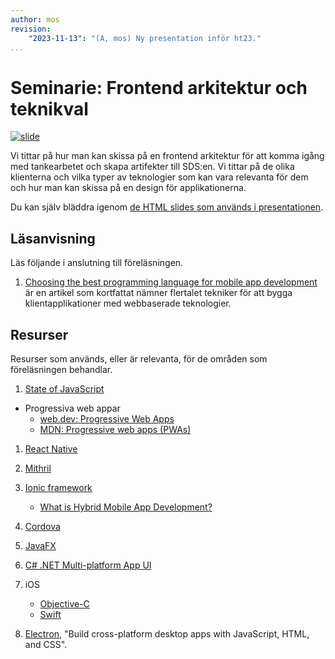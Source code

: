 ```yaml
---
author: mos
revision:
    "2023-11-13": "(A, mos) Ny presentation inför ht23."
...
```

Seminarie: Frontend arkitektur och teknikval
====================

[![slide](https://dbwebb-se.github.io/pattern/lecture/L03-seminar/img/slide.png)](https://dbwebb-se.github.io/pattern/lecture/L03-seminar/slide3.html)

Vi tittar på hur man kan skissa på en frontend arkitektur för att komma igång med tankearbetet och skapa artifekter till SDS:en. Vi tittar på de olika klienterna och vilka typer av teknologier som kan vara relevanta för dem och hur man kan skissa på en design för applikationerna.

<!--
[FIGURE src="https://dbwebb-se.github.io/pattern/lecture/L02-RESTful-API/architecture.svg" caption="En skiss över de användare som finns med i systemet och hur de samverkar med systemets backend."]

Vi utgår från ovan skiss av systemet och skissar vidare på hur man kan bygga upp en backend för systemet samt vilka olika teknikval som kan vara relevanta.
-->

<!--
Video som visar hur man kan skissa i föreläsningen. Spola till slutet av föreläsningen så ser du resultatet.
https://www.youtube.com/watch?v=qVDqDXdW9y8&list=PLKtP9l5q3ce_wXroqbxvzSNBzi2Yy8ULF&index=5
-->

<!--
Videon är 44 minuter lång.

[YOUTUBE src="FC_hVXmu7QM" width=700 caption="Webbteknologier - introduktion (med Mikael)."]
-->

Du kan själv bläddra igenom [de HTML slides som används i presentationen](https://dbwebb-se.github.io/pattern/lecture/L03-seminar/slide3.html).



Läsanvisning
------------------------

Läs följande i anslutning till föreläsningen.

1. [Choosing the best programming language for mobile app development](https://developer.ibm.com/articles/choosing-the-best-programming-language-for-mobile-app-development/) är en artikel som kortfattat nämner flertalet tekniker för att bygga klientapplikationer med webbaserade teknologier.



Resurser
------------------------

Resurser som används, eller är relevanta, för de områden som föreläsningen behandlar.

1. [State of JavaScript](https://stateofjs.com/)

* Progressiva web appar
    * [web.dev: Progressive Web Apps](https://web.dev/progressive-web-apps/)
    * [MDN: Progressive web apps (PWAs)](https://developer.mozilla.org/en-US/docs/Web/Progressive_web_apps)

1. [React Native](https://reactnative.dev/)

1. [Mithril](https://mithril.js.org/)

1. [Ionic framework](https://ionicframework.com/)

    * [What is Hybrid Mobile App Development?](https://ionic.io/resources/articles/what-is-hybrid-app-development)


1. [Cordova](https://cordova.apache.org/)

1. [JavaFX](https://openjfx.io/)

1. [C# .NET Multi-platform App UI](https://dotnet.microsoft.com/en-us/apps/maui)

1. iOS

    * [Objective-C](https://developer.apple.com/library/archive/documentation/Cocoa/Conceptual/ProgrammingWithObjectiveC/Introduction/Introduction.html)
    * [Swift](https://developer.apple.com/swift/)

1. [Electron](https://www.electronjs.org/), "Build cross-platform desktop apps with JavaScript, HTML, and CSS".

<!--
1. Docker med exempel på hur images byggs och containrar startas upp och kommunicerar.
    * [Repo på GitLab med exempelkod](https://gitlab.com/mikael-roos/docker)

1. Hur ser industrin på att organisera sig i team och grupper?
    * [Martin Mazur - Dagens Industri IT & Strategy](https://www.linkedin.com/feed/update/urn:li:activity:6861311477781970944/)

1. Vilka krav har industrin på nya studenter?
    * [Jane Strandberg, teamleader och chef, Prisjakt](https://gist.github.com/mosbth/76a4d7a503e45692d28c4c0dcd029703)
-->
